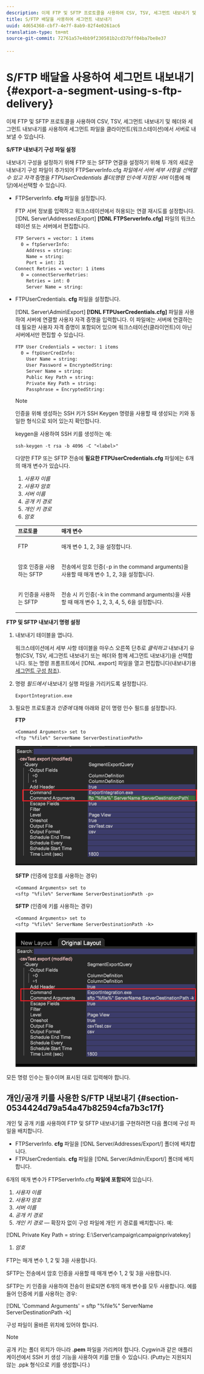 ```yaml
---
description: 이제 FTP 및 SFTP 프로토콜을 사용하여 CSV, TSV, 세그먼트 내보내기 및 헤더와 세그먼트 내보내기를 사용하여 세그먼트 파일을 클라이언트(워크스테이션)에서 서버로 내보낼 수 있습니다.
title: S/FTP 배달을 사용하여 세그먼트 내보내기
uuid: 4d654368-cbf7-4e7f-8ab9-82f4e0261ac6
translation-type: tm+mt
source-git-commit: 72761a57e4bb9f230581b2cd37bff04ba7be8e37

---
```



# S/FTP 배달을 사용하여 세그먼트 내보내기{#export-a-segment-using-s-ftp-delivery}

이제 FTP 및 SFTP 프로토콜을 사용하여 CSV, TSV, 세그먼트 내보내기 및 헤더와 세그먼트 내보내기를 사용하여 세그먼트 파일을 클라이언트(워크스테이션)에서 서버로 내보낼 수 있습니다.

**S/FTP 내보내기 구성 파일 설정**

내보내기 구성을 설정하기 위해 FTP 또는 SFTP 연결을 설정하기 위해 두 개의 새로운 내보내기 구성 파일이 추가되어 FTPServerInfo.cfg *파일에서 서버 세부 사항을 선택할 수 있고 자격* 증명을 *FTPUserCredentials 폴더(명령 인수에 지정된 서버* 이름에 해당)에서선택할 수 있습니다.

* FTPServerInfo. **cfg** 파일을 설정합니다.

   FTP 서버 정보를 입력하고 워크스테이션에서 허용되는 연결 재시도를 설정합니다. [!DNL Server\Addresses\Export\] **[!DNL FTPServerInfo.cfg]** 파일의 워크스테이션 또는 서버에서 편집합니다.

   ```
   FTP Servers = vector: 1 items 
     0 = ftpServerInfo:  
       Address = string:  
       Name = string:  
       Port = int: 21 
   Connect Retries = vector: 1 items 
     0 = connectServerRetries:  
       Retries = int: 0 
       Server Name = string:
   ```

* FTPUserCredentials. **cfg** 파일을 설정합니다.

   [!DNL Server\Admin\Export\] **[!DNL FTPUserCredentials.cfg]** 파일을 사용하여 서버에 연결할 사용자 자격 증명을 입력합니다. 이 파일에는 서버에 연결하는 데 필요한 사용자 자격 증명이 포함되어 있으며 워크스테이션(클라이언트)이 아닌 서버에서만 편집할 수 있습니다.

   ```
   FTP User Credentials = vector: 1 items 
     0 = ftpUserCredInfo: 
       User Name = string:  
       User Password = EncryptedString:  
       Server Name = string:  
       Public Key Path = string:  
       Private Key Path = string:  
       Passphrase = EncryptedString:
   ```

   >[!NOTE]
   >
   >인증을 위해 생성하는 SSH 키가 SSH Keygen 명령을 사용할 때 생성되는 키와 동일한 형식으로 되어 있는지 확인합니다.
   >
   >keygen을 사용하여 SSH 키를 생성하는 예:
   >
   >```
   >ssh-keygen -t rsa -b 4096 -C "<label>"
   >```

   다양한 FTP 또는 SFTP 전송에 **필요한 FTPUserCredentials.cfg** 파일에는 6개의 매개 변수가 있습니다.

   1. *사용자 이름*
   1. *사용자 암호*
   1. *서버 이름*
   1. *공개 키 경로*
   1. *개인 키 경로*
   1. *암호*
   <table id="table_4EB416DC770D4D1AA4FAD9676C0D680C"> 
    <thead> 
      <tr> 
      <th colname="col1" class="entry"> 프로토콜 </th> 
      <th colname="col2" class="entry"> 매개 변수 </th> 
      </tr> 
    </thead>
    <tbody> 
      <tr> 
      <td colname="col1"> <p>FTP </p> </td> 
      <td colname="col2"> <p>매개 변수 1, 2, 3을 설정합니다. </p> </td> 
      </tr> 
      <tr> 
      <td colname="col1"> <p>암호 인증을 사용하는 SFTP </p> </td> 
      <td colname="col2"> <p>전송에서 암호 인증(-p in the command arguments)을 사용할 때 매개 변수 1, 2, 3을 설정합니다. </p> </td> 
      </tr> 
      <tr> 
      <td colname="col1"> <p>키 인증을 사용하는 SFTP </p> </td> 
      <td colname="col2"> <p>전송 시 키 인증(-k in the command arguments)을 사용할 때 매개 변수 1, 2, 3, 4, 5, 6을 설정합니다. </p> </td> 
      </tr> 
    </tbody> 
    </table>

**FTP 및 SFTP 내보내기 명령 설정**

1. 내보내기 테이블을 엽니다.

   워크스테이션에서 세부 사항 테이블을 마우스 오른쪽 단추로 *클릭하고* 내보내기 유형(CSV, TSV, 세그먼트 내보내기 또는 헤더와 함께 세그먼트 내보내기)을 선택합니다. 또는 명령 프롬프트에서 [!DNL .export] 파일을 열고 편집합니다(내보내기용 [세그먼트 구성 참조](../../../home/c-get-started/c-exp-data-seg-exp/t-config-sgts-expt.md#task-8857f221fa66463990ec9b60db6db372)).

1. 명령 *필드에서* 내보내기 실행 파일을 가리키도록 설정합니다.

   ```
   ExportIntegration.exe
   ```

1. 필요한 프로토콜과 *인증에* 대해 아래와 같이 명령 인수 필드를 설정합니다.

   **FTP**

   ```
   <Command Arguments> set to  
   <ftp "%file%" ServerName ServerDestinationPath>
   ```

   ![](assets/FTP_Command_arguments.png)

   **SFTP** (인증에 암호를 사용하는 경우)

   ```
   <Command Arguments> set to  
   <sftp "%file%" ServerName ServerDestinationPath -p>
   ```

   **SFTP** (인증에 키를 사용하는 경우)

   ```
   <Command Arguments> set to  
   <sftp "%file%" ServerName ServerDestinationPath -k>
   ```

   ![](assets/SFTP_command_arguments.png)

모든 명령 인수는 필수이며 표시된 대로 입력해야 합니다.

## 개인/공개 키를 사용한 S/FTP 내보내기 {#section-0534424d79a54a47b82594cfa7b3c17f}

개인 및 공개 키를 사용하여 FTP 및 SFTP 내보내기를 구현하려면 다음 폴더에 구성 파일을 배치합니다.

* FTPServerInfo. **cfg** 파일을 [!DNL Server/Addresses/Export/] 폴더에 배치합니다.
* FTPUserCredentials. **cfg** 파일을 [!DNL Server/Admin/Export/] 폴더에 배치합니다.

6개의 매개 변수가 FTPServerInfo.cfg **파일에 포함되어** 있습니다.

1. *사용자 이름*
1. *사용자 암호*
1. *서버 이름*
1. *공개 키 경로*
1. *개인 키 경로 —* 확장자 없이 구성 파일에 개인 키 경로를 배치합니다. 예:

[!DNL Private Key Path = string: E:\\Server\\campaign\\campaignprivatekey]

1. *암호*

FTP는 매개 변수 1, 2 및 3을 사용합니다.

SFTP는 전송에서 암호 인증을 사용할 때 매개 변수 1, 2 및 3을 사용합니다.

SFTP는 키 인증을 사용하여 전송이 완료되면 6개의 매개 변수를 모두 사용합니다. 예를 들어 인증에 키를 사용하는 경우:

[!DNL 'Command Arguments' = sftp "%file%" ServerName ServerDestinationPath -k]

구성 파일이 올바른 위치에 있어야 합니다.

>[!NOTE]
>
>공개 키는 폴더 위치가 아니라 **.pem** 파일을 가리켜야 합니다. Cygwin과 같은 애플리케이션에서 SSH 키 생성 기능을 사용하여 키를 만들 수 있습니다. (Putty는 지원되지 않는 .ppk 형식으로 키를 생성합니다.)
